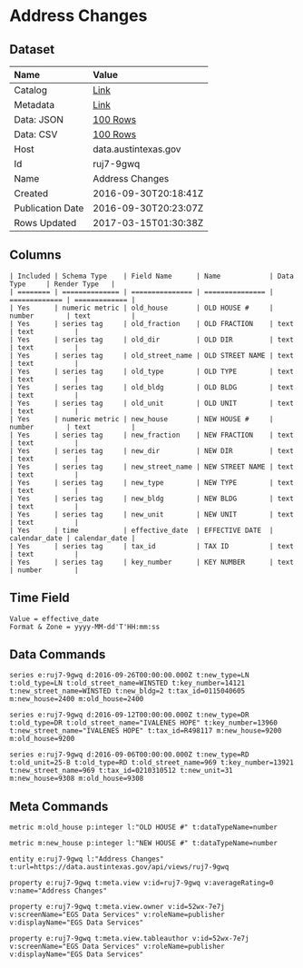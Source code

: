 # Address Changes

## Dataset

| Name | Value |
| :--- | :---- |
| Catalog | [Link](https://catalog.data.gov/dataset/address-changes-a788c) |
| Metadata | [Link](https://data.austintexas.gov/api/views/ruj7-9gwq) |
| Data: JSON | [100 Rows](https://data.austintexas.gov/api/views/ruj7-9gwq/rows.json?max_rows=100) |
| Data: CSV | [100 Rows](https://data.austintexas.gov/api/views/ruj7-9gwq/rows.csv?max_rows=100) |
| Host | data.austintexas.gov |
| Id | ruj7-9gwq |
| Name | Address Changes |
| Created | 2016-09-30T20:18:41Z |
| Publication Date | 2016-09-30T20:23:07Z |
| Rows Updated | 2017-03-15T01:30:38Z |

## Columns

```ls
| Included | Schema Type    | Field Name      | Name            | Data Type     | Render Type   |
| ======== | ============== | =============== | =============== | ============= | ============= |
| Yes      | numeric metric | old_house       | OLD HOUSE #     | number        | text          |
| Yes      | series tag     | old_fraction    | OLD FRACTION    | text          | text          |
| Yes      | series tag     | old_dir         | OLD DIR         | text          | text          |
| Yes      | series tag     | old_street_name | OLD STREET NAME | text          | text          |
| Yes      | series tag     | old_type        | OLD TYPE        | text          | text          |
| Yes      | series tag     | old_bldg        | OLD BLDG        | text          | text          |
| Yes      | series tag     | old_unit        | OLD UNIT        | text          | text          |
| Yes      | numeric metric | new_house       | NEW HOUSE #     | number        | text          |
| Yes      | series tag     | new_fraction    | NEW FRACTION    | text          | text          |
| Yes      | series tag     | new_dir         | NEW DIR         | text          | text          |
| Yes      | series tag     | new_street_name | NEW STREET NAME | text          | text          |
| Yes      | series tag     | new_type        | NEW TYPE        | text          | text          |
| Yes      | series tag     | new_bldg        | NEW BLDG        | text          | text          |
| Yes      | series tag     | new_unit        | NEW UNIT        | text          | text          |
| Yes      | time           | effective_date  | EFFECTIVE DATE  | calendar_date | calendar_date |
| Yes      | series tag     | tax_id          | TAX ID          | text          | text          |
| Yes      | series tag     | key_number      | KEY NUMBER      | text          | number        |
```

## Time Field

```ls
Value = effective_date
Format & Zone = yyyy-MM-dd'T'HH:mm:ss
```

## Data Commands

```ls
series e:ruj7-9gwq d:2016-09-26T00:00:00.000Z t:new_type=LN t:old_type=LN t:old_street_name=WINSTED t:key_number=14121 t:new_street_name=WINSTED t:new_bldg=2 t:tax_id=0115040605 m:new_house=2400 m:old_house=2400

series e:ruj7-9gwq d:2016-09-12T00:00:00.000Z t:new_type=DR t:old_type=DR t:old_street_name="IVALENES HOPE" t:key_number=13960 t:new_street_name="IVALENES HOPE" t:tax_id=R498117 m:new_house=9200 m:old_house=9200

series e:ruj7-9gwq d:2016-09-06T00:00:00.000Z t:new_type=RD t:old_unit=25-B t:old_type=RD t:old_street_name=969 t:key_number=13921 t:new_street_name=969 t:tax_id=0210310512 t:new_unit=31 m:new_house=9308 m:old_house=9308
```

## Meta Commands

```ls
metric m:old_house p:integer l:"OLD HOUSE #" t:dataTypeName=number

metric m:new_house p:integer l:"NEW HOUSE #" t:dataTypeName=number

entity e:ruj7-9gwq l:"Address Changes" t:url=https://data.austintexas.gov/api/views/ruj7-9gwq

property e:ruj7-9gwq t:meta.view v:id=ruj7-9gwq v:averageRating=0 v:name="Address Changes"

property e:ruj7-9gwq t:meta.view.owner v:id=52wx-7e7j v:screenName="EGS Data Services" v:roleName=publisher v:displayName="EGS Data Services"

property e:ruj7-9gwq t:meta.view.tableauthor v:id=52wx-7e7j v:screenName="EGS Data Services" v:roleName=publisher v:displayName="EGS Data Services"
```